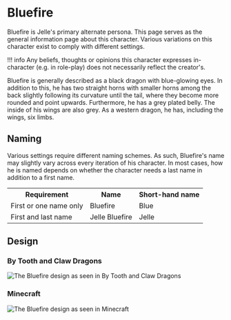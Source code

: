 # Bluefire
Bluefire is Jelle's primary alternate persona. This page serves as the general information page about this character. Various variations on this character exist to comply with different settings.

!!! info
    Any beliefs, thoughts or opinions this character expresses in-character (e.g. in role-play) does not necessarily reflect the creator's.

Bluefire is generally described as a black dragon with blue-glowing eyes. In addition to this, he has two straight horns with smaller horns among the back slightly following its curvature until the tail, where they become more rounded and point upwards. Furthermore, he has a grey plated belly. The inside of his wings are also grey. As a western dragon, he has, including the wings, six limbs.

## Naming
Various settings require different naming schemes. As such, Bluefire's name may slightly vary across every iteration of his character. In most cases, how he is named depends on whether the character needs a last name in addition to a first name.

<table>
  <tr>
    <th>Requirement</th>
    <th>Name</th>
    <th>Short-hand name</th>
  </tr>
  <tr>
    <td>First or one name only</td>
    <td>Bluefire</td>
    <td>Blue</td>
  </tr>
  <tr>
    <td>First and last name</td>
    <td>Jelle Bluefire</td>
    <td>Jelle</td>
  </tr>
</table>

## Design
### By Tooth and Claw Dragons
![The Bluefire design as seen in By Tooth and Claw Dragons](https://i.imgur.com/A4VIj6E.jpg)
### Minecraft
![The Bluefire design as seen in Minecraft](https://i.imgur.com/8ukqYzv.png)
